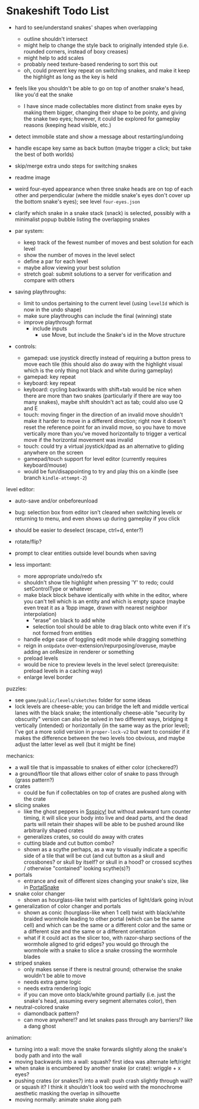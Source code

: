 # Snakeshift Todo List

- hard to see/understand snakes' shapes when overlapping
  - outline shouldn't intersect 
  - might help to change the style back to originally intended style (i.e. rounded corners, instead of boxy creases)
  - might help to add scales
  - probably need texture-based rendering to sort this out
  - oh, could prevent key repeat on switching snakes, and make it keep the highlight as long as the key is held
- feels like you shouldn't be able to go on top of another snake's head, like you'd eat the snake
  - I have since made collectables more distinct from snake eyes by making them bigger, changing their shape to be pointy, and giving the snake two eyes; however, it could be explored for gameplay reasons (keeping head visible, etc.)

- detect immobile state and show a message about restarting/undoing
- handle escape key same as back button (maybe trigger a click; but take the best of both worlds)
- skip/merge extra undo steps for switching snakes
- readme image
- weird four-eyed appearance when three snake heads are on top of each other and perpendicular (where the middle snake's eyes don't cover up the bottom snake's eyes); see level `four-eyes.json`
- clarify which snake in a snake stack (snack) is selected, possibly with a minimalist popup bubble listing the overlapping snakes

- par system:
  - keep track of the fewest number of moves and best solution for each level
  - show the number of moves in the level select
  - define a par for each level
  - maybe allow viewing your best solution
  - stretch goal: submit solutions to a server for verification and compare with others

- saving playthroughs:
  - limit to undos pertaining to the current level (using `levelId` which is now in the undo shape)
  - make sure playthroughs can include the final (winning) state
  - improve playthrough format
    - include inputs
      - use Move, but include the Snake's id in the Move structure

- controls:
  - gamepad: use joystick directly instead of requiring a button press to move each tile (this should also do away with the highlight visual which is the only thing not black and white during gameplay)
  - gamepad: key repeat
  - keyboard: key repeat
  - keyboard: cycling backwards with shift+tab would be nice when there are more than two snakes (particularly if there are way too many snakes), maybe shift shouldn't act as tab; could also use Q and E
  - touch: moving finger in the direction of an invalid move shouldn't make it harder to move in a different direction; right now it doesn't reset the reference point for an invalid move, so you have to move vertically more than you've moved horizontally to trigger a vertical move if the horizontal movement was invalid
  - touch: could try a virtual joystick/dpad as an alternative to gliding anywhere on the screen
  - gamepad/touch support for level editor (currently requires keyboard/mouse)
  - would be fun/disappointing to try and play this on a kindle (see branch `kindle-attempt-2`)

level editor:
  - auto-save and/or onbeforeunload
  - bug: selection box from editor isn't cleared when switching levels or returning to menu, and even shows up during gameplay if you click
  - should be easier to deselect (escape, ctrl+d, enter?)
  - rotate/flip?
  - prompt to clear entities outside level bounds when saving

- less important:
  - more appropriate undo/redo sfx
  - shouldn't show tile highlight when pressing 'Y' to redo; could setControlType or whatever
  - make black block behave identically with white in the editor, where you can't tell which is an entity and which is empty space (maybe even treat it as a 1bpp image, drawn with nearest neighbor interpolation)
    - "erase" on black to add white
    - selection tool should be able to drag black onto white even if it's not formed from entities
  - handle edge case of toggling edit mode while dragging something
  - reign in `onUpdate` over-extension/repurposing/overuse, maybe adding an onResize in renderer or something
  - preload levels
  - would be nice to preview levels in the level select (prerequisite: preload levels in a caching way)
  - enlarge level border

puzzles:
- see `game/public/levels/sketches` folder for some ideas
- lock levels are cheese-able; you can bridge the left and middle vertical lanes with the black snake; the intentionally cheese-able "security by obscurity" version can also be solved in two different ways, bridging it vertically (intended) or horizontally (in the same way as the prior level); I've got a more solid version in `proper-lock-v2` but want to consider if it makes the difference between the two levels too obvious, and maybe adjust the latter level as well (but it might be fine)

mechanics:
- a wall tile that is impassable to snakes of either color (checkered?)
- a ground/floor tile that allows either color of snake to pass through (grass pattern?)
- crates
  - could be fun if collectables on top of crates are pushed along with the crate
- slicing snakes
  - like the ghost peppers in [Ssspicy!](https://torcado.itch.io/ssspicy) but without awkward turn counter timing, it will slice your body into live and dead parts, and the dead parts will retain their shapes will be able to be pushed around like arbitrarily shaped crates
  - generalizes crates, so could do away with crates
  - cutting blade and cut button combo?
  - shown as a scythe perhaps, as a way to visually indicate a specific side of a tile that will be cut (and cut button as a skull and crossbones? or skull by itself? or skull in a hood? or crossed scythes / otherwise "contained" looking scythe(s)?)
- portals
  - entrance and exit of different sizes changing your snake's size, like in [PortalSnake](https://bcat112a.itch.io/portalsnake)
- snake color changer
  - shown as hourglass-like twist with particles of light/dark going in/out
- generalization of color changer and portals
  - shown as conic (hourglass-like when 1 cell) twist with black/white braided wormhole leading to other portal (which can be the same cell) and which can be the same or a different color and the same or a different size and the same or a different orientation
  - what if it could act as the slicer too, with razor-sharp sections of the wormhole aligned to grid edges? you would go through the wormhole with a snake to slice a snake crossing the wormhole blades
- striped snakes
  - only makes sense if there is neutral ground; otherwise the snake wouldn't be able to move
  - needs extra game logic
  - needs extra rendering logic
  - if you can move onto black/white ground partially (i.e. just the snake's head, assuming every segment alternates color), then
- neutral-colored snake
  - diamondback pattern?
  - can move anywhere!? and let snakes pass through any barriers!? like a dang ghost

animation:
- turning into a wall: move the snake forwards slightly along the snake's body path and into the wall
- moving backwards into a wall: squash? first idea was alternate left/right
- when snake is encumbered by another snake (or crate): wriggle + x eyes?
- pushing crates (or snakes?) into a wall: push crash slightly through wall? or squash it? I think it shouldn't look too weird with the monochrome aesthetic masking the overlap in silhouette  
- moving normally: animate snake along path

